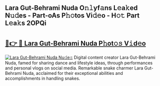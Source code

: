 ## Lara Gut-Behrami Nuda O𝚗𝚕yf𝚊ns L𝚎a𝚔ed N𝚞𝚍es - Part-oAs P𝚑𝚘tos Vi𝚍𝚎o - H𝚘𝚝 Part L𝚎a𝚔s 2OPQi

# <h2><a href="http://kf6cvp.oniu.top/?m=Lara+Gut-Behrami+Nuda">🔗👉 🔴 Lara Gut-Behrami Nuda P𝚑ot𝚘𝚜 V𝚒d𝚎o</a></h2>

[![Lara Gut-Behrami Nuda Nu𝚍e𝚜](https://i.imgur.com/0qMVB7G.gif)](http://kf6cvp.oniu.top/?m=Lara+Gut-Behrami+Nuda)
Digital content creator Lara Gut-Behrami Nuda, famed for sharing dance and lifestyle ideas, through performances and personal vlogs on social media. Remarkable snake charmer Lara Gut-Behrami Nuda, acclaimed for their exceptional abilities and accomplishments in handling snakes.  

